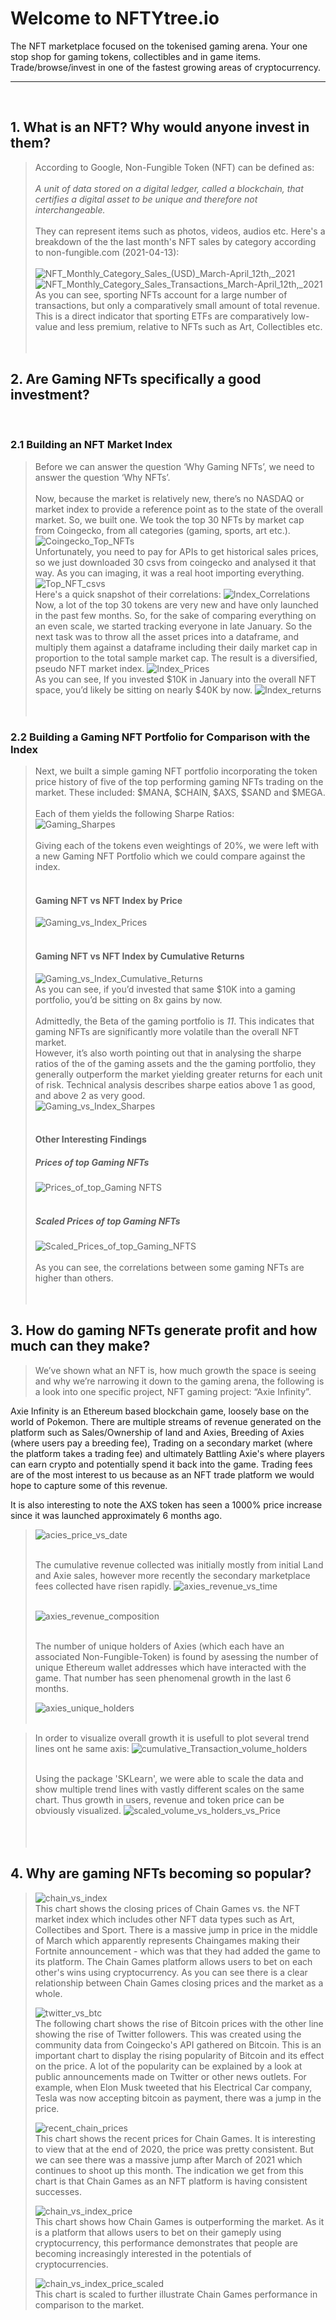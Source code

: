 # Welcome to NFTYtree.io
The NFT marketplace focused on the tokenised gaming arena. 
Your one stop shop for gaming tokens, collectibles and in game items.
Trade/browse/invest in one of the fastest growing areas of cryptocurrency.
****
​
## 1. What is an NFT? Why would anyone invest in them?
> According to Google, Non-Fungible Token (NFT) can be defined as:</br>
> </br>
> <em>A unit of data stored on a digital ledger, called a blockchain, that certifies a digital asset to be unique and therefore not interchangeable.</em> </br>
> </br>
> They can represent items such as photos, videos, audios etc. Here's a breakdown of the the last month's NFT sales by category according to non-fungible.com (2021-04-13):</br>
> </br>
> ![NFT_Monthly_Category_Sales_(USD)_March-April_12th,_2021](/Images/1.11_nft_category_sales_USD_piechart.png)
> </br>
> ![NFT_Monthly_Category_Sales_Transactions_March-April_12th,_2021](/Images/1.12_nft_category_transactions_piechart.png)
> </br>
> As you can see, sporting NFTs account for a large number of transactions, but only a comparatively small amount of total revenue. This is a direct indicator that sporting ETFs are comparatively low-value and less premium, relative to NFTs such as Art, Collectibles etc.
> </br>
> </br>
​
## 2. Are Gaming NFTs specifically a good investment?
​
### 2.1 Building an NFT Market Index
> Before we can answer the question ‘Why Gaming NFTs’, we need to answer the question ‘Why NFTs’.</br>
> </br>
> Now, because the market is relatively new, there’s no NASDAQ or market index to provide a reference point as to the state of the overall market. So, we built one. 
> We took the top 30 NFTs by market cap from Coingecko, from all categories (gaming, sports, art etc.).  </br>
> ![Coingecko_Top_NFTs](/Images/other_images/coingecko_top_nfts.png)
> </br>
> Unfortunately, you need to pay for APIs to get historical sales prices, so we just downloaded 30 csvs from coingecko and analysed it that way. As you can imaging, it was a real hoot importing everything. </br>
> ![Top_NFT_csvs](/Images/other_images/coingecko_csv_files.png)
> </br>
> Here's a quick snapshot of their correlations:
> ![Index_Correlations](/Images/2.1_index_tokens_correlations.png)
> </br>
> Now, a lot of the top 30 tokens are very new and have only launched in the past few months. So, for the sake of comparing everything on an even scale, we started tracking everyone in late January.
> So the next task was to throw all the asset prices into a dataframe, and multiply them against a dataframe including their daily market cap in proportion to the total sample market cap. The result is a diversified, pseudo NFT market index.
> ![Index_Prices](/Images/2.2_pseudo_index_price_plot.png)
> </br>
> As you can see, If you invested $10K in January into the overall NFT space, you’d likely be sitting on nearly $40K by now.
> ![Index_returns](/Images/2.3_cumulative_returns_pseudo_index.png)
> </br>
> </br>
​
### 2.2 Building a Gaming NFT Portfolio for Comparison with the Index
> Next, we built a simple gaming NFT portfolio incorporating the token price history of five of the top performing gaming NFTs trading on the market. These included: $MANA, $CHAIN, $AXS, $SAND and $MEGA.</br>
> </br>
> Each of them yields the following Sharpe Ratios: </br>
> ![Gaming_Sharpes](/Images/2.5_gaming_portfolio_token_sharpe_ratios.png)
> </br>
> </br> Giving each of the tokens even weightings of 20%, we were left with a new Gaming NFT Portfolio which we could compare against the index. </br>
> </br>
> #### Gaming NFT vs NFT Index by Price
> ![Gaming_vs_Index_Prices](/Images/2.6_games_portfolio_vs_nft_index_prices.png) </br>
> </br>
> #### Gaming NFT vs NFT Index by Cumulative Returns
> ![Gaming_vs_Index_Cumulative_Returns](/Images/2.7_recent_cumulative_performance_nfts_vs_index.png) </br>
> As you can see, if you’d invested that same $10K into a gaming portfolio, you’d be sitting on 8x gains by now. </br>
> </br>
> Admittedly, the Beta of the gaming portfolio is <em>11</em>. This indicates that gaming NFTs are significantly more volatile than the overall NFT market. </br>
> However, it’s also worth pointing out that in analysing the sharpe ratios of the of the gaming assets and the the gaming portfolio, they generally outperform the market yielding greater returns for each unit of risk. Technical analysis describes sharpe eatios above 1 as good, and above 2 as very good. </br>
> ![Gaming_vs_Index_Sharpes](/Images/2.8_sharpe_ratios_games_vs_index.png) </br>
> </br> 
> #### Other Interesting Findings
> ##### Prices of top Gaming NFTs
> ![Prices_of_top_Gaming NFTS](/Images/2.41_gaming_portfolio_prices_before_scaling.png) </br>
> </br> 
> ##### Scaled Prices of top Gaming NFTs
> ![Scaled_Prices_of_top_Gaming_NFTS](/Images/2.42_gaming_portfolio_prices_after_scaling.png) </br>
> </br> 
> As you can see, the correlations between some gaming NFTs are higher than others.
> </br>
> </br>
​
​
​
## 3. How do gaming NFTs generate profit and how much can they make?
> 
> We’ve shown what an NFT is, how much growth the space is seeing and why we’re narrowing it down to the gaming arena, the following is a look into one specific project, NFT gaming project: “Axie Infinity”. 
> 
Axie Infinity is an Ethereum based blockchain game, loosely base on the world of Pokemon.
There are multiple streams of revenue generated on the platform such as Sales/Ownership of land and Axies, Breeding of Axies (where users pay a breeding fee), Trading on a secondary market (where the platform takes a trading fee) and ultimately Battling Axie's where players can earn crypto and potentially spend it back into the game.
Trading fees are of the most interest to us because as an NFT trade platform we would hope to capture some of this revenue.

It is also interesting to note the AXS token has seen a 1000% price increase since it was launched approximately 6 months ago.

> ![acies_price_vs_date](/Images/3.1_acies_price_vs_date.png) </br>
> </br> 
> 
> The cumulative revenue collected was initially mostly from initial Land and Axie sales, however more recently the secondary marketplace fees collected have risen rapidly.
> ![axies_revenue_vs_time](/Images/3.2_axies_revenue_vs_time.png) </br>
> </br> 
> 
> 
> ![axies_revenue_composition](/Images/3.3_axies_revenue_composition.png) </br>
> </br> 
> 
> The number of unique holders of Axies (which each have an associated Non-Fungible-Token) is found by asessing the number of unique Ethereum wallet addresses which have interacted with the game. That number has seen phenomenal growth in the last 6 months.
> 
> ![axies_unique_holders](/Images/3.4_axies_unique_holders.png) </br>
> </br> 
> 

> In order to visualize overall growth it is usefull to plot several trend lines ont he same axis: 
> ![cumulative_Transaction_volume_holders](/Images/3.5_cumulative_Transsaction_volume_holders.png) </br>
> </br> 
> 
> Using the package 'SKLearn', we were able to scale the data and show multiple trend lines with vastly different scales on the same chart. Thus growth in users, revenue and token price can be obviously visualized.
> ![scaled_volume_vs_holders_vs_Price](/Images/3.6_scaled_volume_vs_holders_vs_Price.png) </br>
> </br>
> </br>
​
## 4. Why are gaming NFTs becoming so popular?
> 
> 
> ![chain_vs_index](/Images/4.2_chain_vs_index.png) </br>
This chart shows the closing prices of Chain Games vs. the NFT market index which includes other NFT data types such as Art, Collectibes and Sport. 
There is a massive jump in price in the middle of March which apparently represents Chaingames making their Fortnite announcement - which was that they had added the game to its platform.
The Chain Games platform allows users to bet on each other's wins using cryptocurrency. As you can see there is a clear relationship between Chain Games closing prices and the market as a whole.
​
> </br> 
> 
> 
> ![twitter_vs_btc](/Images/4.4_twitter_vs_btc.png) </br>
The following chart shows the rise of Bitcoin prices with the other line showing the rise of Twitter followers. This was created using the community data from Coingecko's API gathered on Bitcoin. This is an important chart to display the rising popularity of Bitcoin and its effect on the price. A lot of the popularity can be explained by a look at public announcements made on Twitter or other news outlets. For example, when Elon Musk tweeted that his Electrical Car company, Tesla was now accepting bitcoin as payment, there was a jump in the price. 
> </br> 
> 
> 
> ![recent_chain_prices](/Images/4.5_recent_chain_prices.png) </br>
This chart shows the recent prices for Chain Games. It is interesting to view that at the end of 2020, the price was pretty consistent. But we can see there was a massive jump after March of 2021 which continues to shoot up this month. The indication we get from this chart is that Chain Games as an NFT platform is having consistent successes. 
> </br> 
> 
> 
> ![chain_vs_index_price](/Images/4.11_chain_vs_index_price.png) </br>
This chart shows how Chain Games is outperforming the market. As it is a platform that allows users to bet on their gameply using cryptocurrency, this performance demonstrates that people are becoming increasingly interested in the potentials of cryptocurrencies. 
> </br> 
> 
> 
> ![chain_vs_index_price_scaled](/Images/4.12_chain_vs_index_price_scaled.png) </br>
This chart is scaled to further illustrate Chain Games performance in comparison to the market. 
> 

